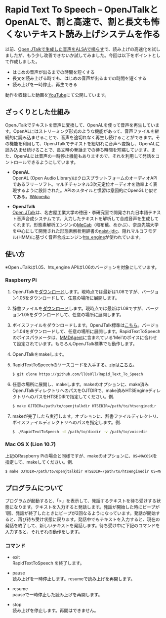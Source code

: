 # Rapid Text To Speech – OpenJTalkとOpenALで、割と高速で、割と長文も怖くないテキスト読み上げシステムを作る
以前、[Open JTalkで生成した音声をALSAで鳴らす](https://gist.github.com/ll0s0ll/923793b7f01695763740804c95fc0a3c)で、読み上げの高速化を試しましたが、もう少し改善できないか試してみました。今回は以下をポイントとして作成しました。

- はじめの音声が出るまでの時間を短くする
- 長文を読み上げる時でも、はじめの音声が出るまでの時間を短くする
- 読み上げを一時停止、再生できる

動作を収録した動画を[YouTube](https://www.youtube.com/watch?v=Ewdmy1zXJo4)にて公開しています。

## ざっくりとした仕組み
OpenJTalkでテキストを音声に変換して、OpenALを使って音声を再生しています。OpenALにはストリーミング形式のような機能があって、音声ファイルを継続的に読み込ませることで、音声を途切れなく再生し続けることができます。その機能を利用して、OpenJTalkでテキストを細切れに音声へ変換し、OpenALに読み込ませ続けることで、長文時の発話までの待ち時間を短縮しています。また、OpenALには音声の一時停止機能もありますので、それを利用して発話をコントロールできるようにしています。

- **OpenAL**  
    OpenAL (Open Audio Library)はクロスプラットフォームのオーディオAPIであるフリーソフト。マルチチャンネル3次元定位オーディオを効率よく表現するように設計された。APIのスタイルと慣習は意図的にOpenGLと似せてある。[Wikipedia](http://ja.wikipedia.org/wiki/OpenAL)

- **OpenJTalk**  
    [Open JTalk](http://open-jtalk.sourceforge.net/)は、名古屋工業大学の徳田・李研究室で開発された日本語テキスト音声合成システムです。入力したテキストを解析して合成音声を生成してくれます。形態素解析エンジンの[MeCab](http://mecab.googlecode.com/svn/trunk/mecab/doc/index.html)（和布蕪、めかぶ）、奈良先端大学を中心にして開発された形態素解析用辞書の[naist-jdic](http://naist-jdic.sourceforge.jp/)、隠れマルコフモデル(HMM)に基づく音声合成エンジン[hts_engine](http://hts-engine.sourceforge.net/)が使われています。

## 使い方
※Open JTalkは1.05、hts_engine APIは1.06のバージョンを対象にしています。

### Raspberry Pi
1. OpenJTalkを[ダウンロード](http://sourceforge.net/projects/open-jtalk/files/Open%20JTalk/)します。現時点では最新は1.08ですが、バージョン1.05をダウンロードして、任意の場所に展開します。

1. 辞書ファイルを[ダウンロード](http://sourceforge.net/projects/open-jtalk/files/Dictionary/open_jtalk_dic-1.05/)します。現時点では最新は1.08ですが、バージョン1.05をダウンロードして、任意の場所に展開します。

1. ボイスファイルをダウンロードします。OpenJTalk標準は[こちら](http://sourceforge.net/projects/open-jtalk/files/HTS%20voice/hts_voice_nitech_jp_atr503_m001-1.04/)。バージョン1.04をダウンロードして、任意の場所に展開します。RapidTextToSpeechのボイスパラメータは、[MMDAgent](http://www.mmdagent.jp/)に含まれている’Mei’のボイスに合わせて設定されています。もちろんOpenJTalk標準でも動作します。

1. OpenJTalkをmakeします。

1. RapidTextToSpeechのソースコードを入手する。zipは[こちら](https://github.com/ll0s0ll/Rapid_Text_To_Speech/archive/master.zip)。
    ```sh
    $ git clone https://github.com/ll0s0ll/Rapid_Text_To_Speech
    ```

1. 任意の場所に展開し、makeします。makeのオプションに、make済みOpenJTalkディレクトリへのパスをOJTDIRで、make済みHTSEngineディレクトリへのパスをHTSEDIRで指定してください。例.
    ```sh
    $ make OJTDIR=/path/to/openjtalkdir HTSEDIR=/path/to/htsenginedir
    ```

1. makeが完了したら実行します。オプションに、辞書ファイルディレクトリ、ボイスファイルディレクトリへのパスを指定します。例.
    ```sh
    $ ./RapidTextToSpeech -d /path/to/dicdir -v /path/to/voicedir
    ```

### Mac OS X (Lion 10.7)
上記のRaspberry Piの場合と同様ですが、makeのオプションに、`OS=MACOSX`を指定して、makeしてください。例.
```sh
$ make OJTDIR=/path/to/openjtalkdir HTSEDIR=/path/to/htsenginedir OS=MACOSX
```

## プログラムについて
プログラムが起動すると、「>」を表示して、発話するテキストを待ち受けする状態になります。テキストを入力すると発話します。発話が開始した時にビープが1回、発話が終了したときにビープが2回なるようになっています。発話が開始すると、再び待ち受け状態に戻ります。発話中でもテキストを入力すると、現在の発話を終了して、新しいテキストを発話します。待ち受け中に下記のコマンドを入力すると、それぞれの動作をします。

### コマンド
- exit  
    RapidTextToSpeech を終了します。

- pause  
    読み上げを一時停止します。resumeで読み上げを再開します。

- resume  
    pauseで一時停止した読み上げを再開します。

- stop  
    読み上げを停止します。再開はできません。